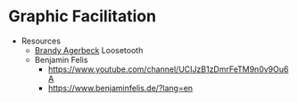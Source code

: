 # Graphic Facilitation

* Resources
	* [Brandy Agerbeck](https://www.loosetooth.com/about) Loosetooth
	*   Benjamin Felis
		* https://www.youtube.com/channel/UCIJzB1zDmrFeTM9n0v9Ou6A
		* https://www.benjaminfelis.de/?lang=en
	 